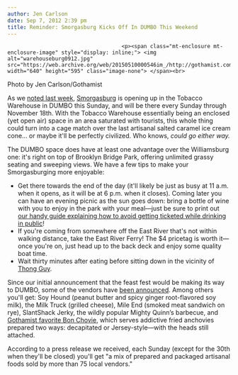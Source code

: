 ```yaml
---
author: Jen Carlson
date: Sep 7, 2012 2:39 pm
title: Reminder: Smorgasburg Kicks Off In DUMBO This Weekend
---
```


	
										<p><span class="mt-enclosure mt-enclosure-image" style="display: inline;"> <img alt="warehouseburg0912.jpg" src="https://web.archive.org/web/20150510000546im_/http://gothamist.com/attachments/arts_jen/warehouseburg0912.jpg" width="640" height="595" class="image-none"> </span><br>
<span class="photo_caption">Photo by Jen Carlson/Gothamist</span></p>

<p>As we <a href="https://web.archive.org/web/20150510000546/http://gothamist.com/2012/08/29/smorgasburg_coming_to_dumbo_sundays.php">noted last week</a>, <a href="https://web.archive.org/web/20150510000546/http://gothamist.com/tags/smorgasburg">Smorgasburg</a> is opening up in the Tobacco Warehouse in DUMBO this Sunday, and will be there every Sunday through November 18th. With the Tobacco Warehouse essentially being an enclosed (yet open air) space in an area saturated with tourists, this whole thing could turn into a cage match over the last artisanal salted caramel ice cream cone... or maybe it&apos;ll be perfectly civilized. Who knows, <em>could go either way.</em> </p>

<p>The DUMBO space does have at least one advantage over the Williamsburg one: it&apos;s right on top of Brooklyn Bridge Park, offering unlimited grassy seating and sweeping views. We have a few tips to make your Smorgasburging more enjoyable:</p><ul><li>Get there towards the end of the day (it&apos;ll likely be just as busy at 11 a.m. when it opens, as it will be at 6 p.m. when it closes). Coming later you can have an evening picnic as the sun goes down: bring a bottle of wine with you to enjoy in the park with your meal&#x2014;just be sure to print out <a href="https://web.archive.org/web/20150510000546/http://gothamist.com/2012/08/09/behold_the_brand_loophole_that_stym.php">our handy guide explaining how to avoid getting ticketed while drinking in public</a>!<br>
</li><li>If you&apos;re coming from somewhere off the East River that&apos;s not within walking distance, take the East River Ferry! The $4 pricetag is worth it&#x2014;once you&apos;re on, just head up to the back deck and enjoy some quality boat time.<br>
</li><li>Wait thirty minutes after eating before sitting down in the vicinity of <a href="https://web.archive.org/web/20150510000546/http://gothamist.com/2012/07/10/thong_guy_speaks.php">Thong Guy</a>.</li></ul>Since our initial announcement that the feast fest would be making its way to DUMBO, some of the vendors have <a href="https://web.archive.org/web/20150510000546/http://dinersjournal.blogs.nytimes.com/2012/09/06/smorgasburg-spreads-to-dumbo/?ref=dining">been announced</a>. Among others you&apos;ll get: Soy Hound (peanut butter and spicy ginger root-flavored soy milk), the Milk Truck (grilled cheese), Mile End (smoked meat sandwich on rye), SlantShack Jerky, the wildly popular Mighty Quinn&#x2019;s barbecue, and <a href="https://web.archive.org/web/20150510000546/http://gothamist.com/2011/09/19/neill_and_renae_holland_bon_chovie.php">Gothamist favorite Bon Chovie</a>, which serves addictive fried anchovies prepared two ways: decapitated or Jersey-style&#x2014;with the heads still attached. <p></p>

<p>According to a press release we received, each Sunday (except for the 30th when they&apos;ll be closed) you&apos;ll get &quot;a mix of prepared and packaged artisanal foods sold by more than 75 local vendors.&quot;</p>					
										
									
				